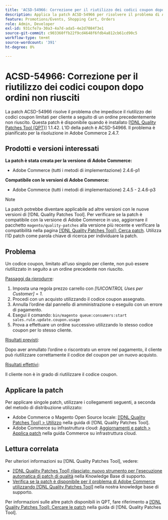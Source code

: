 ```yaml
---
title: 'ACSD-54966: Correzione per il riutilizzo dei codici coupon dopo ordini non riusciti'
description: Applica la patch ACSD-54966 per risolvere il problema di Adobe Commerce che impedisce il riutilizzo dei codici coupon limitati per promozioni e carrello a seguito di un ordine precedentemente non riuscito.
feature: Promotions/Events, Shopping Cart, Orders
role: Admin, Developer
exl-id: 931cfe7a-30a3-4a7d-ada5-4e2d7084f3e1
source-git-commit: c903360ffb22f9cd4648f6fdb4a812cb61cd90c5
workflow-type: tm+mt
source-wordcount: '391'
ht-degree: 0%

---
```


# ACSD-54966: Correzione per il riutilizzo dei codici coupon dopo ordini non riusciti

La patch ACSD-54966 risolve il problema che impedisce il riutilizzo dei codici coupon limitati per cliente a seguito di un ordine precedentemente non riuscito. Questa patch è disponibile quando è installato [[!DNL Quality Patches Tool (QPT)]](/help/announcements/adobe-commerce-announcements/magento-quality-patches-released-new-tool-to-self-serve-quality-patches.md) 1.1.42. L’ID della patch è ACSD-54966. Il problema è pianificato per la risoluzione in Adobe Commerce 2.4.7.

## Prodotti e versioni interessati

**La patch è stata creata per la versione di Adobe Commerce:**

* Adobe Commerce (tutti i metodi di implementazione) 2.4.6-p1

**Compatibile con le versioni di Adobe Commerce:**

* Adobe Commerce (tutti i metodi di implementazione) 2.4.5 - 2.4.6-p3

>[!NOTE]
>
>La patch potrebbe diventare applicabile ad altre versioni con le nuove versioni di [!DNL Quality Patches Tool]. Per verificare se la patch è compatibile con la versione di Adobe Commerce in uso, aggiornare il pacchetto `magento/quality-patches` alla versione più recente e verificare la compatibilità nella pagina [[!DNL Quality Patches Tool]: Cerca patch](https://experienceleague.adobe.com/tools/commerce-quality-patches/index.html?lang=it). Utilizza l’ID patch come parola chiave di ricerca per individuare la patch.

## Problema

Un codice coupon, limitato all’uso singolo per cliente, non può essere riutilizzato in seguito a un ordine precedente non riuscito.

<u>Passaggi da riprodurre</u>:

1. Imposta una regola prezzo carrello con *[!UICONTROL Uses per Customer]* = *1*.
1. Procedi con un acquisto utilizzando il codice coupon assegnato.
1. Annulla l’ordine dal pannello di amministrazione o eseguilo con un errore di pagamento.
1. Esegui il comando: `bin/magento queue:consumers:start sales.rule.update.coupon.usage`
1. Prova a effettuare un ordine successivo utilizzando lo stesso codice coupon per lo stesso cliente.

<u>Risultati previsti</u>:

Dopo aver annullato l’ordine o riscontrato un errore nel pagamento, il cliente può riutilizzare correttamente il codice del coupon per un nuovo acquisto.

<u>Risultati effettivi</u>:

Il cliente non è in grado di riutilizzare il codice coupon.

## Applicare la patch

Per applicare singole patch, utilizzare i collegamenti seguenti, a seconda del metodo di distribuzione utilizzato:

* Adobe Commerce o Magento Open Source locale: [[!DNL Quality Patches Tool] > Utilizzo](https://experienceleague.adobe.com/docs/commerce-operations/tools/quality-patches-tool/usage.html?lang=it) nella guida di [!DNL Quality Patches Tool].
* Adobe Commerce su infrastruttura cloud: [Aggiornamenti e patch > Applica patch](https://experienceleague.adobe.com/docs/commerce-cloud-service/user-guide/develop/upgrade/apply-patches.html?lang=it) nella guida Commerce su infrastruttura cloud.

## Lettura correlata

Per ulteriori informazioni su [!DNL Quality Patches Tool], vedere:

* [[!DNL Quality Patches Tool] rilasciato: nuovo strumento per l&#39;esecuzione automatica di patch di qualità](/help/announcements/adobe-commerce-announcements/magento-quality-patches-released-new-tool-to-self-serve-quality-patches.md) nella Knowledge Base di supporto.
* [Verifica se la patch è disponibile per il problema di Adobe Commerce utilizzando  [!DNL Quality Patches Tool]](/help/support-tools/patches-available-in-qpt-tool/check-patch-for-magento-issue-with-magento-quality-patches.md) nella nostra knowledge base di supporto.

Per informazioni sulle altre patch disponibili in QPT, fare riferimento a [[!DNL Quality Patches Tool]: Cercare le patch](https://experienceleague.adobe.com/tools/commerce-quality-patches/index.html?lang=it) nella guida di [!DNL Quality Patches Tool].
